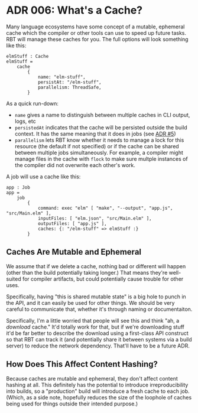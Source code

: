 # ADR 006: What's a Cache?

Many language ecosystems have some concept of a mutable, ephemeral cache which the compiler or other tools can use to speed up future tasks.
RBT will manage these caches for you.
The full options will look something like this:

```roc
elmStuff : Cache
elmStuff =
    cache
        {
            name: "elm-stuff",
            persistAt: "/elm-stuff",
            parallelism: ThreadSafe,
        }
```

As a quick run-down:

- `name` gives a name to distinguish between multiple caches in CLI output, logs, etc
- `persistedAt` indicates that the cache will be persisted outside the build context.
  It has the same meaning that it does in jobs (see [ADR #5](./005-jobs.md))
- `parallelism` lets RBT know whether it needs to manage a lock for this resource (the default if not specified) or if the cache can be shared between multiple jobs simultaneously.
  For example, a compiler might manage files in the cache with `flock` to make sure multple instances of the compiler did not overwrite each other's work.

A job will use a cache like this:

```roc
app : Job
app =
    job
        { 
            command: exec "elm" [ "make", "--output", "app.js", "src/Main.elm" ],
            inputFiles: [ "elm.json", "src/Main.elm" ],
            outputFiles: [ "app.js" ],
            caches: {: "/elm-stuff" => elmStuff :}
        }
```

## Caches Are Mutable and Ephemeral

We assume that if we delete a cache, nothing bad or different will happen (other than the build potentially taking longer.)
That means they're well-suited for compiler artifacts, but could potentially cause trouble for other uses.

Specifically, having "this is shared mutable state" is a big hole to punch in the API, and it can easily be used for other things.
We should be very careful to communicate that, whether it's through naming or documentaiton.

Specifically, I'm a little worried that people will see this and think "ah, a *download* cache."
It'd totally work for that, but if we're downloading stuff it'd be far better to describe the download using a first-class API construct so that RBT can track it (and potentially share it between systems via a build server) to reduce the network dependency.
That'll have to be a future ADR.

## How Does This Affect Content Hashing?

Because caches are mutable and ephemeral, they don't affect content hashing at all.
This definitely has the potential to introduce irreproducibility into builds, so a "production" build will introduce a fresh cache to each job.
(Which, as a side note, hopefully reduces the size of the loophole of caches being used for things outside their intended purpose.)
